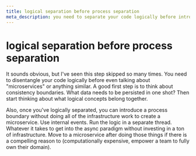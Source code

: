 ```yaml
---
title: logical separation before process separation
meta_description: you need to separate your code logically before introducing a process boundary
---
```


# logical separation before process separation

It sounds obvious, but I've seen this step skipped so many times. You need to
disentangle your code logically before even talking about "microservices" or
anything similar. A good first step is to think about consistency boundaries.
What data needs to be persisted in one shot? Then start thinking about what
logical concepts belong together.

Also, once you've logically separated, you can introduce a process boundary
without doing all of the infrastructure work to create a microservice. Use
internal events. Run the logic in a separate thread. Whatever it takes to get
into the async paradigm without investing in a ton of infrastructure. Move
to a microservice after doing those things if there is a compelling reason to
(computationally expensive, empower a team to fully own their domain).
